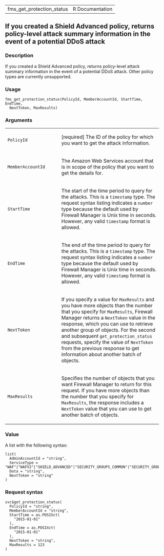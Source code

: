<table style="width: 100%;">
<tbody>
<tr class="odd">
<td>fms_get_protection_status</td>
<td style="text-align: right;">R Documentation</td>
</tr>
</tbody>
</table>

## If you created a Shield Advanced policy, returns policy-level attack summary information in the event of a potential DDoS attack

### Description

If you created a Shield Advanced policy, returns policy-level attack
summary information in the event of a potential DDoS attack. Other
policy types are currently unsupported.

### Usage

    fms_get_protection_status(PolicyId, MemberAccountId, StartTime, EndTime,
      NextToken, MaxResults)

### Arguments

<table>
<colgroup>
<col style="width: 35%" />
<col style="width: 65%" />
</colgroup>
<tbody>
<tr class="odd">
<td><code id="fms_get_protection_status_:_PolicyId">PolicyId</code></td>
<td><p>[required] The ID of the policy for which you want to get the
attack information.</p></td>
</tr>
<tr class="even">
<td><code
id="fms_get_protection_status_:_MemberAccountId">MemberAccountId</code></td>
<td><p>The Amazon Web Services account that is in scope of the policy
that you want to get the details for.</p></td>
</tr>
<tr class="odd">
<td><code
id="fms_get_protection_status_:_StartTime">StartTime</code></td>
<td><p>The start of the time period to query for the attacks. This is a
<code>timestamp</code> type. The request syntax listing indicates a
<code>number</code> type because the default used by Firewall Manager is
Unix time in seconds. However, any valid <code>timestamp</code> format
is allowed.</p></td>
</tr>
<tr class="even">
<td><code id="fms_get_protection_status_:_EndTime">EndTime</code></td>
<td><p>The end of the time period to query for the attacks. This is a
<code>timestamp</code> type. The request syntax listing indicates a
<code>number</code> type because the default used by Firewall Manager is
Unix time in seconds. However, any valid <code>timestamp</code> format
is allowed.</p></td>
</tr>
<tr class="odd">
<td><code
id="fms_get_protection_status_:_NextToken">NextToken</code></td>
<td><p>If you specify a value for <code>MaxResults</code> and you have
more objects than the number that you specify for
<code>MaxResults</code>, Firewall Manager returns a
<code>NextToken</code> value in the response, which you can use to
retrieve another group of objects. For the second and subsequent
<code>get_protection_status</code> requests, specify the value of
<code>NextToken</code> from the previous response to get information
about another batch of objects.</p></td>
</tr>
<tr class="even">
<td><code
id="fms_get_protection_status_:_MaxResults">MaxResults</code></td>
<td><p>Specifies the number of objects that you want Firewall Manager to
return for this request. If you have more objects than the number that
you specify for <code>MaxResults</code>, the response includes a
<code>NextToken</code> value that you can use to get another batch of
objects.</p></td>
</tr>
</tbody>
</table>

### Value

A list with the following syntax:

    list(
      AdminAccountId = "string",
      ServiceType = "WAF"|"WAFV2"|"SHIELD_ADVANCED"|"SECURITY_GROUPS_COMMON"|"SECURITY_GROUPS_CONTENT_AUDIT"|"SECURITY_GROUPS_USAGE_AUDIT"|"NETWORK_FIREWALL"|"DNS_FIREWALL"|"THIRD_PARTY_FIREWALL"|"IMPORT_NETWORK_FIREWALL",
      Data = "string",
      NextToken = "string"
    )

### Request syntax

    svc$get_protection_status(
      PolicyId = "string",
      MemberAccountId = "string",
      StartTime = as.POSIXct(
        "2015-01-01"
      ),
      EndTime = as.POSIXct(
        "2015-01-01"
      ),
      NextToken = "string",
      MaxResults = 123
    )
